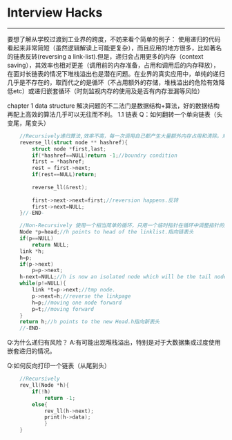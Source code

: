 ﻿# Interview Hacks

---

要想了解从学校过渡到工业界的跨度，不妨来看个简单的例子：
使用递归的代码看起来非常简短（虽然逻辑解读上可能更复杂），而且应用的地方很多，比如著名的链表反转(reversing a link-list).但是，递归会占用更多的内存（context saving），其效率也相对更差（调用前的内存准备，占用和调用后的内存释放），在面对长链表的情况下堆栈溢出也是潜在问题。在业界的真实应用中，单纯的递归几乎是不存在的，取而代之的是循环（不占用额外的存储，堆栈溢出的危险有效降低etc）或递归嵌套循环（时刻监视内存的使用及是否有内存泄漏等风险）

chapter 1 data structure
解决问题的不二法门是数据结构+算法，好的数据结构再配上高效的算法几乎可以无往而不利。
1.1 链表
Q：如何翻转一个单向链表（头变尾，尾变头）
```C
    //Recursively递归算法,效率不高，每一次调用自己都产生大量额外内存占用和清除。对于长链表，发生堆栈溢出是绝对有可能的，更优质的解决方案是采用非递归
    reverse_ll(struct node ** hashref){
        struct node *first,last;
        if(*hashref==NULL)return -1;//boundry condition
        first = *hashref;
        rest = first->next;
        if(rest==NULL)return;
        
        reverse_ll(&rest);
        
        first->next->next=first;//reversion happens.反转
        first->next=NULL;
    }//-END-
```

```C
    //Non-Recursively 使用一个相当简单的循环，只用一个临时指针在循环中调整指针的指向，将头变尾，尾变头。在工业界，大多数面试官期待的是这种基于循环的答案
    Node *p=head;//h points to head of the linklist.指向链表头
    if(p==NULL)
        return NULL;
    link *h;
    h=p;
    if(p->next)
        p=p->next;
    h-next=NULL;//h is now an isolated node which will be the tail node eventually.h现在是孤立结点，最终会成为尾结点
    while(p!=NULL){
        link *t=p->next;//tmp node.
        p->next=h;//reverse the linkpage
        h=p;//moving one node forward
        p=t;//moving forward
    }
    return h;//h points to the new Head.h指向新表头
    //-END-
```
Q:为什么递归有风险？
A:有可能出现堆栈溢出，特别是对于大数据集或过度使用嵌套递归的情况。

Q:如何反向打印一个链表（从尾到头）

```C
    //Recursively
    rev_ll(Node *h){
        if(!h)
            return -1;
        else{
            rev_ll(h->next);
            print(h->data);
            }
    }
```

